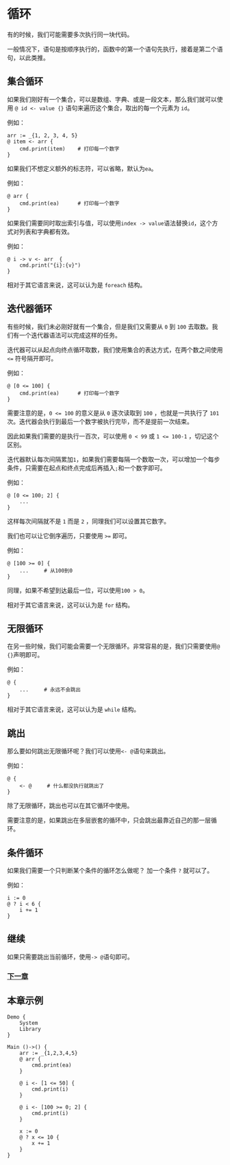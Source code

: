 # 循环
有的时候，我们可能需要多次执行同一块代码。

一般情况下，语句是按顺序执行的，函数中的第一个语句先执行，接着是第二个语句，以此类推。
## 集合循环
如果我们刚好有一个集合，可以是数组、字典、或是一段文本，那么我们就可以使用 `@ id <- value {}` 语句来遍历这个集合，取出的每一个元素为 `id`。

例如：
```
arr := _{1, 2, 3, 4, 5}
@ item <- arr {
    cmd.print(item)    # 打印每一个数字
}
```
如果我们不想定义额外的标志符，可以省略，默认为`ea`。

例如：
```
@ arr {
    cmd.print(ea)      # 打印每一个数字
}
```

如果我们需要同时取出索引与值，可以使用`index -> value`语法替换`id`，这个方式对列表和字典都有效。

例如：
```
@ i -> v <- arr  {
    cmd.print("{i}:{v}")
}
```

相对于其它语言来说，这可以认为是 `foreach` 结构。
## 迭代器循环
有些时候，我们未必刚好就有一个集合，但是我们又需要从 `0` 到 `100` 去取数。我们有一个迭代器语法可以完成这样的任务。

迭代器可以从起点向终点循环取数，我们使用集合的表达方式，在两个数之间使用 `<=` 符号隔开即可。

例如：
```
@ [0 <= 100] {
    cmd.print(ea)      # 打印每一个数字
}
```
需要注意的是，`0 <= 100` 的意义是从 `0` 逐次读取到 `100` ，也就是一共执行了 `101` 次。迭代器会执行到最后一个数字被执行完毕，而不是提前一次结束。

因此如果我们需要的是执行一百次，可以使用 `0 < 99` 或 `1 <= 100-1` ，切记这个区别。

迭代器默认每次间隔累加`1`，如果我们需要每隔一个数取一次，可以增加一个每步条件，只需要在起点和终点完成后再插入`;`和一个数字即可。

例如：
```
@ [0 <= 100; 2] {
    ...
}
```
这样每次间隔就不是 `1` 而是 `2` ，同理我们可以设置其它数字。

我们也可以让它倒序遍历，只要使用 `>=` 即可。

例如：
```
@ [100 >= 0] {
    ...     # 从100到0
}
```
同理，如果不希望到达最后一位，可以使用`100 > 0`。

相对于其它语言来说，这可以认为是 `for` 结构。
## 无限循环
在另一些时候，我们可能会需要一个无限循环。非常容易的是，我们只需要使用`@ {}`声明即可。

例如：
```
@ {
    ...     # 永远不会跳出
}
```
相对于其它语言来说，这可以认为是 `while` 结构。
## 跳出
那么要如何跳出无限循环呢？我们可以使用`<- @`语句来跳出。

例如：
```
@ {
    <- @     # 什么都没执行就跳出了
}
```
除了无限循环，跳出也可以在其它循环中使用。

需要注意的是，如果跳出在多层嵌套的循环中，只会跳出最靠近自己的那一层循环。
## 条件循环
如果我们需要一个只判断某个条件的循环怎么做呢？
加一个条件 `?` 就可以了。

例如：
```
i := 0
@ ? i < 6 {
    i += 1
}
```
## 继续
如果只需要跳出当前循环，使用`-> @`语句即可。

### [下一章](function-type.md)

## 本章示例
```
Demo {
    System
    Library
}

Main ()->() {
    arr := _{1,2,3,4,5}
    @ arr {
        cmd.print(ea)
    }

    @ i <- [1 <= 50] {
        cmd.print(i)
    }

    @ i <- [100 >= 0; 2] {
        cmd.print(i)
    }

    x := 0
    @ ? x <= 10 {
        x += 1
    }
}
```